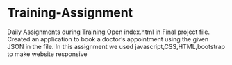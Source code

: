 # Training-Assignment
Daily Assignments during Training
Open index.html in Final project file.
Created an application to book a doctor’s appointment using the given JSON in the file.
In this assignment we used javascript,CSS,HTML,bootstrap to make website responsive

